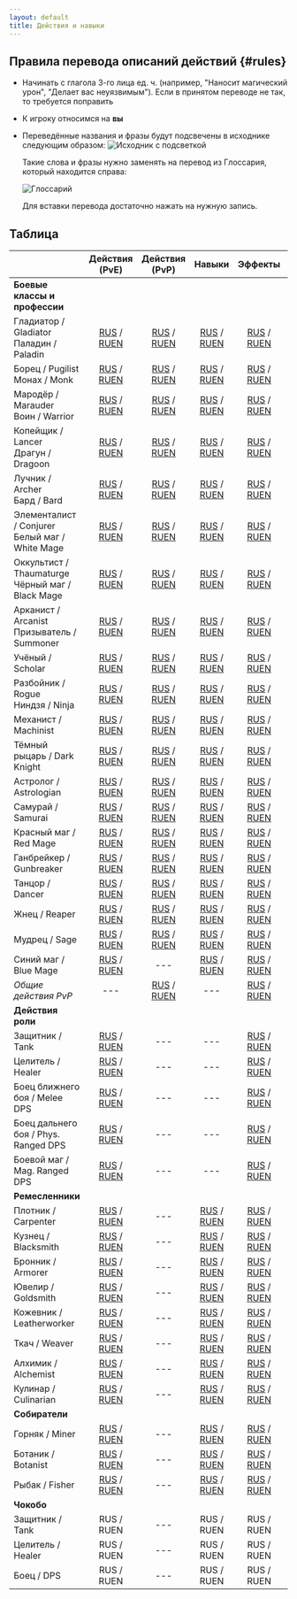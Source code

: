 ```yaml
---
layout: default
title: Действия и навыки
---
```


## Правила перевода описаний действий {#rules}
* Начинать с глагола 3-го лица ед. ч. (например, "Наносит магический урон", "Делает вас неуязвимым"). Если в принятом переводе не так, то требуется поправить
* К игроку относимся на **вы**
* Переведённые названия и фразы будут подсвечены в исходнике следующим образом:
  ![Исходник с подсветкой](/xivrus/assets/images/actions-traits-glossary-1.png)

  Такие слова и фразы нужно заменять на перевод из Глоссария, который находится справа:

  ![Глоссарий](/xivrus/assets/images/actions-traits-glossary-2.png)

  Для вставки перевода достаточно нажать на нужную запись.

## Таблица

|                                                       |                        Действия (PvE)                        |                        Действия (PvP)                        |                            Навыки                            |                           Эффекты                            |                            Шкала                             |
| ----------------------------------------------------- | :----------------------------------------------------------: | :----------------------------------------------------------: | :----------------------------------------------------------: | :----------------------------------------------------------: | :----------------------------------------------------------: |
| **Боевые классы и профессии**                         |                                                              |                                                              |                                                              |                                                              |                                                              |
| Гладиатор / Gladiator<br />Паладин / Paladin          | [RUS](https://host6450.hnt.ru/search/?q=label%3A%22Paladin%22+language%3Aru+component%3Ar"action.*"&sort_by=context) / [RUEN](https://host6450.hnt.ru/search/?q=label%3A%22Paladin%22+language%3Aruen+component%3Ar"action.*"&sort_by=context) | [RUS](https://host6450.hnt.ru/search/?offset=1&q=label%3A%22Paladin+PVP%22+language%3Aru+component%3Ar%22action.*%22&sort_by=context&checksum=) / [RUEN](https://host6450.hnt.ru/search/?offset=1&q=label%3A%22Paladin+pvp%22+language%3Aruen+component%3Ar%22action.*%22&sort_by=context&checksum=) | [RUS](https://host6450.hnt.ru/search/?q=label%3A%22Paladin%22+language%3Aru+component%3Ar%22trait.*%22&sort_by=context) / [RUEN](https://host6450.hnt.ru/search/?q=label%3A%22Paladin%22+language%3Aruen+component%3Ar%22trait.*%22&sort_by=context) | [RUS](https://host6450.hnt.ru/search/?q=label%3A%22Paladin%22+language%3Aru+component%3Ar%22status%22&sort_by=context) / [RUEN](https://host6450.hnt.ru/search/?q=label%3A%22Paladin%22+language%3Aruen+component%3Ar%22status%22&sort_by=context) | [RUS](https://host6450.hnt.ru/search/?q=label%3A%22Paladin%22+language%3Aru+component%3Ar%22guidepagestring%22&sort_by=context) / [RUEN](https://host6450.hnt.ru/search/?q=label%3A%22Paladin%22+language%3Aruen+component%3Ar%22guidepagestring%22&sort_by=context) |
| Борец / Pugilist<br />Монах / Monk                    | [RUS](https://host6450.hnt.ru/search/?q=label%3A%22Monk%22+language%3Aru+component%3Ar%22action.*%22&sort_by=context) / [RUEN](https://host6450.hnt.ru/search/?q=label%3A%22Monk%22+language%3Aruen+component%3Ar%22action.*%22&sort_by=context) | [RUS](https://host6450.hnt.ru/search/?offset=1&q=label%3A%22Monk+PVP%22+language%3Aru+component%3Ar%22action.*%22&sort_by=context&checksum=) / [RUEN](https://host6450.hnt.ru/search/?offset=1&q=label%3A%22Monk+pvp%22+language%3Aruen+component%3Ar%22action.*%22&sort_by=context&checksum=) | [RUS](https://host6450.hnt.ru/search/?q=label%3A%22Monk%22+language%3Aru+component%3Ar%22trait.*%22&sort_by=context) / [RUEN](https://host6450.hnt.ru/search/?q=label%3A%22Monk%22+language%3Aruen+component%3Ar%22trait.*%22&sort_by=context) | [RUS](https://host6450.hnt.ru/search/?q=label%3A%22Monk%22+language%3Aru+component%3Ar%22status%22&sort_by=context) / [RUEN](https://host6450.hnt.ru/search/?q=label%3A%22Monk%22+language%3Aruen+component%3Ar%22status%22&sort_by=context) | [RUS](https://host6450.hnt.ru/search/?q=label%3A%22Monk%22+language%3Aru+component%3Ar%22guidepagestring%22&sort_by=context) / [RUEN](https://host6450.hnt.ru/search/?q=label%3A%22Monk%22+language%3Aruen+component%3Ar%22guidepagestring%22&sort_by=context) |
| Мародёр / Marauder<br />Воин / Warrior                | [RUS](https://host6450.hnt.ru/search/?q=label%3A%22Warrior%22+language%3Aru+component%3Ar%22action.*%22&sort_by=context) / [RUEN](https://host6450.hnt.ru/search/?q=label%3A%22Warrior%22+language%3Aruen+component%3Ar%22action.*%22&sort_by=context) | [RUS](https://host6450.hnt.ru/search/?offset=1&q=label%3A%22Warrior+PVP%22+language%3Aru+component%3Ar%22action.*%22&sort_by=context&checksum=) / [RUEN](https://host6450.hnt.ru/search/?offset=1&q=label%3A%22Warrior+pvp%22+language%3Aruen+component%3Ar%22action.*%22&sort_by=context&checksum=) | [RUS](https://host6450.hnt.ru/search/?q=label%3A%22Warrior%22+language%3Aru+component%3Ar%22trait.*%22&sort_by=context) / [RUEN](https://host6450.hnt.ru/search/?q=label%3A%22Warrior%22+language%3Aruen+component%3Ar%22trait.*%22&sort_by=context) | [RUS](https://host6450.hnt.ru/search/?q=label%3A%22Warrior%22+language%3Aru+component%3Ar%22status%22&sort_by=context) / [RUEN](https://host6450.hnt.ru/search/?q=label%3A%22Warrior%22+language%3Aruen+component%3Ar%22status%22&sort_by=context) | [RUS](https://host6450.hnt.ru/search/?q=label%3A%22Warrior%22+language%3Aru+component%3Ar%22guidepagestring%22&sort_by=context) / [RUEN](https://host6450.hnt.ru/search/?q=label%3A%22Warrior%22+language%3Aruen+component%3Ar%22guidepagestring%22&sort_by=context) |
| Копейщик / Lancer<br />Драгун / Dragoon               | [RUS](https://host6450.hnt.ru/search/?q=label%3A%22Dragoon%22+language%3Aru+component%3Ar%22action.*%22&sort_by=context) / [RUEN](https://host6450.hnt.ru/search/?q=label%3A%22Dragoon%22+language%3Aruen+component%3Ar%22action.*%22&sort_by=context) | [RUS](https://host6450.hnt.ru/search/?offset=1&q=label%3A%22Dragoon+PVP%22+language%3Aru+component%3Ar%22action.*%22&sort_by=context&checksum=) / [RUEN](https://host6450.hnt.ru/search/?offset=1&q=label%3A%22Dragoon+pvp%22+language%3Aruen+component%3Ar%22action.*%22&sort_by=context&checksum=) | [RUS](https://host6450.hnt.ru/search/?q=label%3A%22Dragoon%22+language%3Aru+component%3Ar%22trait.*%22&sort_by=context) / [RUEN](https://host6450.hnt.ru/search/?q=label%3A%22Dragoon%22+language%3Aruen+component%3Ar%22trait.*%22&sort_by=context) | [RUS](https://host6450.hnt.ru/search/?q=label%3A%22Dragoon%22+language%3Aru+component%3Ar%22status%22&sort_by=context) / [RUEN](https://host6450.hnt.ru/search/?q=label%3A%22Dragoon%22+language%3Aruen+component%3Ar%22status%22&sort_by=context) | [RUS](https://host6450.hnt.ru/search/?q=label%3A%22Dragoon%22+language%3Aru+component%3Ar%22guidepagestring%22&sort_by=context) / [RUEN](https://host6450.hnt.ru/search/?q=label%3A%22Dragoon%22+language%3Aruen+component%3Ar%22guidepagestring%22&sort_by=context) |
| Лучник / Archer<br />Бард / Bard                      | [RUS](https://host6450.hnt.ru/search/?q=label%3A%22Bard%22+language%3Aru+component%3Ar%22action.*%22&sort_by=context) / [RUEN](https://host6450.hnt.ru/search/?q=label%3A%22Bard%22+language%3Aruen+component%3Ar%22action.*%22&sort_by=context) | [RUS](https://host6450.hnt.ru/search/?offset=1&q=label%3A%22Bard+PVP%22+language%3Aru+component%3Ar%22action.*%22&sort_by=context&checksum=) / [RUEN](https://host6450.hnt.ru/search/?offset=1&q=label%3A%22Bard+pvp%22+language%3Aruen+component%3Ar%22action.*%22&sort_by=context&checksum=) | [RUS](https://host6450.hnt.ru/search/?q=label%3A%22Bard%22+language%3Aru+component%3Ar%22trait.*%22&sort_by=context) / [RUEN](https://host6450.hnt.ru/search/?q=label%3A%22Bard%22+language%3Aruen+component%3Ar%22trait.*%22&sort_by=context) | [RUS](https://host6450.hnt.ru/search/?q=label%3A%22Bard%22+language%3Aru+component%3Ar%22status%22&sort_by=context) / [RUEN](https://host6450.hnt.ru/search/?q=label%3A%22Bard%22+language%3Aruen+component%3Ar%22status%22&sort_by=context) | [RUS](https://host6450.hnt.ru/search/?q=label%3A%22Bard%22+language%3Aru+component%3Ar%22guidepagestring%22&sort_by=context) / [RUEN](https://host6450.hnt.ru/search/?q=label%3A%22Bard%22+language%3Aruen+component%3Ar%22guidepagestring%22&sort_by=context) |
| Элементалист / Conjurer<br />Белый маг / White Mage   | [RUS](https://host6450.hnt.ru/search/?q=label%3A%22White+Mage%22+language%3Aru+component%3Ar%22action.*%22&sort_by=context) / [RUEN](https://host6450.hnt.ru/search/?q=label%3A%22White+Mage%22+language%3Aruen+component%3Ar%22action.*%22&sort_by=context) | [RUS](https://host6450.hnt.ru/search/?offset=1&q=label%3A%22White+Mage+PVP%22+language%3Aru+component%3Ar%22action.*%22&sort_by=context&checksum=) / [RUEN](https://host6450.hnt.ru/search/?offset=1&q=label%3A%22White+Mage+pvp%22+language%3Aruen+component%3Ar%22action.*%22&sort_by=context&checksum=) | [RUS](https://host6450.hnt.ru/search/?q=label%3A%22White+Mage%22+language%3Aru+component%3Ar%22trait.*%22&sort_by=context) / [RUEN](https://host6450.hnt.ru/search/?q=label%3A%22White+Mage%22+language%3Aruen+component%3Ar%22trait.*%22&sort_by=context) | [RUS](https://host6450.hnt.ru/search/?q=label%3A%22White+Mage%22+language%3Aru+component%3Ar%22status%22&sort_by=context) / [RUEN](https://host6450.hnt.ru/search/?q=label%3A%22White+Mage%22+language%3Aruen+component%3Ar%22status%22&sort_by=context) | [RUS](https://host6450.hnt.ru/search/?q=label%3A%22White+Mage%22+language%3Aru+component%3Ar%22guidepagestring%22&sort_by=context) / [RUEN](https://host6450.hnt.ru/search/?q=label%3A%22White+Mage%22+language%3Aruen+component%3Ar%22guidepagestring%22&sort_by=context) |
| Оккультист / Thaumaturge<br />Чёрный маг / Black Mage | [RUS](https://host6450.hnt.ru/search/?q=label%3A%22Black+Mage%22+language%3Aru+component%3Ar%22action.*%22&sort_by=context) / [RUEN](https://host6450.hnt.ru/search/?q=label%3A%22Black+Mage%22+language%3Aruen+component%3Ar%22action.*%22&sort_by=context) | [RUS](https://host6450.hnt.ru/search/?offset=1&q=label%3A%22Black+Mage+PVP%22+language%3Aru+component%3Ar%22action.*%22&sort_by=context&checksum=) / [RUEN](https://host6450.hnt.ru/search/?offset=1&q=label%3A%22Black+Mage+pvp%22+language%3Aruen+component%3Ar%22action.*%22&sort_by=context&checksum=) | [RUS](https://host6450.hnt.ru/search/?q=label%3A%22Black+Mage%22+language%3Aru+component%3Ar%22trait.*%22&sort_by=context) / [RUEN](https://host6450.hnt.ru/search/?q=label%3A%22Black+Mage%22+language%3Aruen+component%3Ar%22trait.*%22&sort_by=context) | [RUS](https://host6450.hnt.ru/search/?q=label%3A%22Black+Mage%22+language%3Aru+component%3Ar%22status%22&sort_by=context) / [RUEN](https://host6450.hnt.ru/search/?q=label%3A%22Black+Mage%22+language%3Aruen+component%3Ar%22status%22&sort_by=context) | [RUS](https://host6450.hnt.ru/search/?q=label%3A%22Black+Mage%22+language%3Aru+component%3Ar%22guidepagestring%22&sort_by=context) / [RUEN](https://host6450.hnt.ru/search/?q=label%3A%22Black+Mage%22+language%3Aruen+component%3Ar%22guidepagestring%22&sort_by=context) |
| Арканист / Arcanist<br />Призыватель / Summoner       | [RUS](https://host6450.hnt.ru/search/?q=label%3A%22Summoner%22+language%3Aru+component%3Ar%22action.*%22&sort_by=context) / [RUEN](https://host6450.hnt.ru/search/?q=label%3A%22Summoner%22+language%3Aruen+component%3Ar%22action.*%22&sort_by=context) | [RUS](https://host6450.hnt.ru/search/?offset=1&q=label%3A%22Summoner+PVP%22+language%3Aru+component%3Ar%22action.*%22&sort_by=context&checksum=) / [RUEN](https://host6450.hnt.ru/search/?offset=1&q=label%3A%22Summoner+pvp%22+language%3Aruen+component%3Ar%22action.*%22&sort_by=context&checksum=) | [RUS](https://host6450.hnt.ru/search/?q=label%3A%22Summoner%22+language%3Aru+component%3Ar%22trait.*%22&sort_by=context) / [RUEN](https://host6450.hnt.ru/search/?q=label%3A%22Summoner%22+language%3Aruen+component%3Ar%22trait.*%22&sort_by=context) | [RUS](https://host6450.hnt.ru/search/?q=label%3A%22Summoner%22+language%3Aru+component%3Ar%22status%22&sort_by=context) / [RUEN](https://host6450.hnt.ru/search/?q=label%3A%22Summoner%22+language%3Aruen+component%3Ar%22status%22&sort_by=context) | [RUS](https://host6450.hnt.ru/search/?q=label%3A%22Summoner%22+language%3Aru+component%3Ar%22guidepagestring%22&sort_by=context) / [RUEN](https://host6450.hnt.ru/search/?q=label%3A%22Summoner%22+language%3Aruen+component%3Ar%22guidepagestring%22&sort_by=context) |
| Учёный / Scholar                                      | [RUS](https://host6450.hnt.ru/search/?q=label%3A%22Scholar%22+language%3Aru+component%3Ar%22action.*%22&sort_by=context) / [RUEN](https://host6450.hnt.ru/search/?q=label%3A%22Scholar%22+language%3Aruen+component%3Ar%22action.*%22&sort_by=context) | [RUS](https://host6450.hnt.ru/search/?offset=1&q=label%3A%22Scholar+PVP%22+language%3Aru+component%3Ar%22action.*%22&sort_by=context&checksum=) / [RUEN](https://host6450.hnt.ru/search/?offset=1&q=label%3A%22Scholar+pvp%22+language%3Aruen+component%3Ar%22action.*%22&sort_by=context&checksum=) | [RUS](https://host6450.hnt.ru/search/?q=label%3A%22Scholar%22+language%3Aru+component%3Ar%22trait.*%22&sort_by=context) / [RUEN](https://host6450.hnt.ru/search/?q=label%3A%22Scholar%22+language%3Aruen+component%3Ar%22trait.*%22&sort_by=context) | [RUS](https://host6450.hnt.ru/search/?q=label%3A%22Scholar%22+language%3Aru+component%3Ar%22status%22&sort_by=context) / [RUEN](https://host6450.hnt.ru/search/?q=label%3A%22Scholar%22+language%3Aruen+component%3Ar%22status%22&sort_by=context) | [RUS](https://host6450.hnt.ru/search/?q=label%3A%22Scholar%22+language%3Aru+component%3Ar%22guidepagestring%22&sort_by=context) / [RUEN](https://host6450.hnt.ru/search/?q=label%3A%22Scholar%22+language%3Aruen+component%3Ar%22guidepagestring%22&sort_by=context) |
| Разбойник / Rogue<br />Ниндзя / Ninja                 | [RUS](https://host6450.hnt.ru/search/?q=label%3A%22Ninja%22+language%3Aru+component%3Ar%22action.*%22&sort_by=context) / [RUEN](https://host6450.hnt.ru/search/?q=label%3A%22Ninja%22+language%3Aruen+component%3Ar%22action.*%22&sort_by=context) | [RUS](https://host6450.hnt.ru/search/?offset=1&q=label%3A%22Ninja+PVP%22+language%3Aru+component%3Ar%22action.*%22&sort_by=context&checksum=) / [RUEN](https://host6450.hnt.ru/search/?offset=1&q=label%3A%22Ninja+pvp%22+language%3Aruen+component%3Ar%22action.*%22&sort_by=context&checksum=) | [RUS](https://host6450.hnt.ru/search/?q=label%3A%22Ninja%22+language%3Aru+component%3Ar%22trait.*%22&sort_by=context) / [RUEN](https://host6450.hnt.ru/search/?q=label%3A%22Ninja%22+language%3Aru+component%3Ar%22trait.*%22&sort_by=context) | [RUS](https://host6450.hnt.ru/search/?q=label%3A%22Ninja%22+language%3Aru+component%3Ar%22status%22&sort_by=context) / [RUEN](https://host6450.hnt.ru/search/?q=label%3A%22Ninja%22+language%3Aruen+component%3Ar%22status%22&sort_by=context) | [RUS](https://host6450.hnt.ru/search/?q=label%3A%22Ninja%22+language%3Aru+component%3Ar%22guidepagestring%22&sort_by=context) / [RUEN](https://host6450.hnt.ru/search/?q=label%3A%22Ninja%22+language%3Aruen+component%3Ar%22guidepagestring%22&sort_by=context) |
| Механист / Machinist                                  | [RUS](https://host6450.hnt.ru/search/?q=label%3A%22Machinist%22+language%3Aru+component%3Ar%22action.*%22&sort_by=context) / [RUEN](https://host6450.hnt.ru/search/?q=label%3A%22Machinist%22+language%3Aruen+component%3Ar%22action.*%22&sort_by=context) | [RUS](https://host6450.hnt.ru/search/?offset=1&q=label%3A%22Machinist+PVP%22+language%3Aru+component%3Ar%22action.*%22&sort_by=context&checksum=) / [RUEN](https://host6450.hnt.ru/search/?offset=1&q=label%3A%22Machinist+pvp%22+language%3Aruen+component%3Ar%22action.*%22&sort_by=context&checksum=) | [RUS](https://host6450.hnt.ru/search/?q=label%3A%22Machinist%22+language%3Aru+component%3Ar%22trait.*%22&sort_by=context) / [RUEN](https://host6450.hnt.ru/search/?q=label%3A%22Machinist%22+language%3Aruen+component%3Ar%22trait.*%22&sort_by=context) | [RUS](https://host6450.hnt.ru/search/?q=label%3A%22Machinist%22+language%3Aru+component%3Ar%22status%22&sort_by=context) / [RUEN](https://host6450.hnt.ru/search/?q=label%3A%22Machinist%22+language%3Aruen+component%3Ar%22status%22&sort_by=context) | [RUS](https://host6450.hnt.ru/search/?q=label%3A%22Machinist%22+language%3Aru+component%3Ar%22guidepagestring%22&sort_by=context) / [RUEN](https://host6450.hnt.ru/search/?q=label%3A%22Machinist%22+language%3Aruen+component%3Ar%22guidepagestring%22&sort_by=context) |
| Тёмный рыцарь / Dark Knight                           | [RUS](https://host6450.hnt.ru/search/?q=label%3A%22Dark+Knight%22+language%3Aru+component%3Ar%22action.*%22&sort_by=context) / [RUEN](https://host6450.hnt.ru/search/?q=label%3A%22Dark+Knight%22+language%3Aruen+component%3Ar%22action.*%22&sort_by=context) | [RUS](https://host6450.hnt.ru/search/?offset=1&q=label%3A%22Dark+Knight+PVP%22+language%3Aru+component%3Ar%22action.*%22&sort_by=context&checksum=) / [RUEN](https://host6450.hnt.ru/search/?offset=1&q=label%3A%22Dark+Knight+pvp%22+language%3Aruen+component%3Ar%22action.*%22&sort_by=context&checksum=) | [RUS](https://host6450.hnt.ru/search/?q=label%3A%22Dark+Knight%22+language%3Aru+component%3Ar%22trait.*%22&sort_by=context) / [RUEN](https://host6450.hnt.ru/search/?q=label%3A%22Dark+Knight%22+language%3Aruen+component%3Ar%22trait.*%22&sort_by=context) | [RUS](https://host6450.hnt.ru/search/?q=label%3A%22Dark+Knight%22+language%3Aru+component%3Ar%22status%22&sort_by=context) / [RUEN](https://host6450.hnt.ru/search/?q=label%3A%22Dark+Knight%22+language%3Aruen+component%3Ar%22status%22&sort_by=context) | [RUS](https://host6450.hnt.ru/search/?q=label%3A%22Dark+Knight%22+language%3Aru+component%3Ar%22guidepagestring%22&sort_by=context) / [RUEN](https://host6450.hnt.ru/search/?q=label%3A%22Dark+Knight%22+language%3Aruen+component%3Ar%22guidepagestring%22&sort_by=context) |
| Астролог / Astrologian                                | [RUS](https://host6450.hnt.ru/search/?q=label%3A%22Astrologian%22+language%3Aru+component%3Ar%22action.*%22&sort_by=context) / [RUEN](https://host6450.hnt.ru/search/?q=label%3A%22Astrologian%22+language%3Aruen+component%3Ar%22action.*%22&sort_by=context) | [RUS](https://host6450.hnt.ru/search/?offset=1&q=label%3A%22Astrologian+PVP%22+language%3Aru+component%3Ar%22action.*%22&sort_by=context&checksum=) / [RUEN](https://host6450.hnt.ru/search/?offset=1&q=label%3A%22Astrologian+pvp%22+language%3Aruen+component%3Ar%22action.*%22&sort_by=context&checksum=) | [RUS](https://host6450.hnt.ru/search/?q=label%3A%22Astrologian%22+language%3Aru+component%3Ar%22trait.*%22&sort_by=context) / [RUEN](https://host6450.hnt.ru/search/?q=label%3A%22Astrologian%22+language%3Aruen+component%3Ar%22trait.*%22&sort_by=context) | [RUS](https://host6450.hnt.ru/search/?q=label%3A%22Astrologian%22+language%3Aru+component%3Ar%22status%22&sort_by=context) / [RUEN](https://host6450.hnt.ru/search/?q=label%3A%22Astrologian%22+language%3Aruen+component%3Ar%22status%22&sort_by=context) | [RUS](https://host6450.hnt.ru/search/?q=label%3A%22Astrologian%22+language%3Aru+component%3Ar%22guidepagestring%22&sort_by=context) / [RUEN](https://host6450.hnt.ru/search/?q=label%3A%22Astrologian%22+language%3Aruen+component%3Ar%22guidepagestring%22&sort_by=context) |
| Самурай / Samurai                                     | [RUS](https://host6450.hnt.ru/search/?q=label%3A%22Samurai%22+language%3Aru+component%3Ar%22action.*%22&sort_by=context) / [RUEN](https://host6450.hnt.ru/search/?q=label%3A%22Samurai%22+language%3Aruen+component%3Ar%22action.*%22&sort_by=context) | [RUS](https://host6450.hnt.ru/search/?offset=1&q=label%3A%22Samurai+PVP%22+language%3Aru+component%3Ar%22action.*%22&sort_by=context&checksum=) / [RUEN](https://host6450.hnt.ru/search/?offset=1&q=label%3A%22Samurai+pvp%22+language%3Aruen+component%3Ar%22action.*%22&sort_by=context&checksum=) | [RUS](https://host6450.hnt.ru/search/?q=label%3A%22Samurai%22+language%3Aru+component%3Ar%22trait.*%22&sort_by=context) / [RUEN](https://host6450.hnt.ru/search/?q=label%3A%22Samurai%22+language%3Aruen+component%3Ar%22trait.*%22&sort_by=context) | [RUS](https://host6450.hnt.ru/search/?q=label%3A%22Samurai%22+language%3Aru+component%3Ar%22status%22&sort_by=context) / [RUEN](https://host6450.hnt.ru/search/?q=label%3A%22Samurai%22+language%3Aruen+component%3Ar%22status%22&sort_by=context) | [RUS](https://host6450.hnt.ru/search/?q=label%3A%22Samurai%22+language%3Aru+component%3Ar%22guidepagestring%22&sort_by=context) / [RUEN](https://host6450.hnt.ru/search/?q=label%3A%22Samurai%22+language%3Aruen+component%3Ar%22guidepagestring%22&sort_by=context) |
| Красный маг / Red Mage                                | [RUS](https://host6450.hnt.ru/search/?q=label%3A%22Red+Mage%22+language%3Aru+component%3Ar%22action.*%22&sort_by=context) / [RUEN](https://host6450.hnt.ru/search/?q=label%3A%22Red+Mage%22+language%3Aruen+component%3Ar%22action.*%22&sort_by=context) | [RUS](https://host6450.hnt.ru/search/?offset=1&q=label%3A%22Red+Mage+PVP%22+language%3Aru+component%3Ar%22action.*%22&sort_by=context&checksum=) / [RUEN](https://host6450.hnt.ru/search/?offset=1&q=label%3A%22Red+Mage+pvp%22+language%3Aruen+component%3Ar%22action.*%22&sort_by=context&checksum=) | [RUS](https://host6450.hnt.ru/search/?q=label%3A%22Red+Mage%22+language%3Aru+component%3Ar%22trait.*%22&sort_by=context) / [RUEN](https://host6450.hnt.ru/search/?q=label%3A%22Red+Mage%22+language%3Aruen+component%3Ar%22trait.*%22&sort_by=context) | [RUS](https://host6450.hnt.ru/search/?q=label%3A%22Red+Mage%22+language%3Aru+component%3Ar%22status%22&sort_by=context) / [RUEN](https://host6450.hnt.ru/search/?q=label%3A%22Red+Mage%22+language%3Aruen+component%3Ar%22status%22&sort_by=context) | [RUS](https://host6450.hnt.ru/search/?q=label%3A%22Red+Mage%22+language%3Aru+component%3Ar%22guidepagestring%22&sort_by=context) / [RUEN](https://host6450.hnt.ru/search/?q=label%3A%22Red+Mage%22+language%3Aruen+component%3Ar%22guidepagestring%22&sort_by=context) |
| Ганбрейкер / Gunbreaker                               | [RUS](https://host6450.hnt.ru/search/?q=label%3A%22Gunbreaker%22+language%3Aru+component%3Ar%22action.*%22&sort_by=context) / [RUEN](https://host6450.hnt.ru/search/?q=label%3A%22Gunbreaker%22+language%3Aruen+component%3Ar%22action.*%22&sort_by=context) | [RUS](https://host6450.hnt.ru/search/?offset=1&q=label%3A%22Gunbreaker+PVP%22+language%3Aru+component%3Ar%22action.*%22&sort_by=context&checksum=) / [RUEN](https://host6450.hnt.ru/search/?offset=1&q=label%3A%22Gunbreaker+pvp%22+language%3Aruen+component%3Ar%22action.*%22&sort_by=context&checksum=) | [RUS](https://host6450.hnt.ru/search/?q=label%3A%22Gunbreaker%22+language%3Aru+component%3Ar%22trait.*%22&sort_by=context) / [RUEN](https://host6450.hnt.ru/search/?q=label%3A%22Gunbreaker%22+language%3Aruen+component%3Ar%22trait.*%22&sort_by=context) | [RUS](https://host6450.hnt.ru/search/?q=label%3A%22Gunbreaker%22+language%3Aru+component%3Ar%22status%22&sort_by=context) / [RUEN](https://host6450.hnt.ru/search/?q=label%3A%22Gunbreaker%22+language%3Aruen+component%3Ar%22status%22&sort_by=context) | [RUS](https://host6450.hnt.ru/search/?q=label%3A%22Gunbreaker%22+language%3Aru+component%3Ar%22guidepagestring%22&sort_by=context) / [RUEN](https://host6450.hnt.ru/search/?q=label%3A%22Gunbreaker%22+language%3Aruen+component%3Ar%22guidepagestring%22&sort_by=context) |
| Танцор / Dancer                                       | [RUS](https://host6450.hnt.ru/search/?q=label%3A%22Dancer%22+language%3Aru+component%3Ar%22action.*%22&sort_by=context) / [RUEN](https://host6450.hnt.ru/search/?q=label%3A%22Dancer%22+language%3Aruen+component%3Ar%22action.*%22&sort_by=context) | [RUS](https://host6450.hnt.ru/search/?offset=1&q=label%3A%22Dancer+PVP%22+language%3Aru+component%3Ar%22action.*%22&sort_by=context&checksum=) / [RUEN](https://host6450.hnt.ru/search/?offset=1&q=label%3A%22Dancer+pvp%22+language%3Aruen+component%3Ar%22action.*%22&sort_by=context&checksum=) | [RUS](https://host6450.hnt.ru/search/?q=label%3A%22Dancer%22+language%3Aru+component%3Ar%22trait.*%22&sort_by=context) / [RUEN](https://host6450.hnt.ru/search/?q=label%3A%22Dancer%22+language%3Aruen+component%3Ar%22trait.*%22&sort_by=context) | [RUS](https://host6450.hnt.ru/search/?q=label%3A%22Dancer%22+language%3Aru+component%3Ar%22status%22&sort_by=context) / [RUEN](https://host6450.hnt.ru/search/?q=label%3A%22Dancer%22+language%3Aruen+component%3Ar%22status%22&sort_by=context) | [RUS](https://host6450.hnt.ru/search/?q=label%3A%22Dancer%22+language%3Aru+component%3Ar%22guidepagestring%22&sort_by=context) / [RUEN](https://host6450.hnt.ru/search/?q=label%3A%22Dancer%22+language%3Aruen+component%3Ar%22guidepagestring%22&sort_by=context) |
| Жнец / Reaper                                         | [RUS](https://host6450.hnt.ru/search/?q=label%3A%22Reaper%22+language%3Aru+component%3Ar%22action.*%22&sort_by=context) / [RUEN](https://host6450.hnt.ru/search/?q=label%3A%22Reaper%22+language%3Aruen+component%3Ar%22action.*%22&sort_by=context) | [RUS](https://host6450.hnt.ru/search/?offset=1&q=label%3A%22Reaper+PVP%22+language%3Aru+component%3Ar%22action.*%22&sort_by=context&checksum=) / [RUEN](https://host6450.hnt.ru/search/?offset=1&q=label%3A%22Reaper+pvp%22+language%3Aruen+component%3Ar%22action.*%22&sort_by=context&checksum=) | [RUS](https://host6450.hnt.ru/search/?q=label%3A%22Reaper%22+language%3Aru+component%3Ar%22trait.*%22&sort_by=context) / [RUEN](https://host6450.hnt.ru/search/?q=label%3A%22Reaper%22+language%3Aruen+component%3Ar%22trait.*%22&sort_by=context) | [RUS](https://host6450.hnt.ru/search/?q=label%3A%22Reaper%22+language%3Aru+component%3Ar%22status%22&sort_by=context) / [RUEN](https://host6450.hnt.ru/search/?q=label%3A%22Reaper%22+language%3Aruen+component%3Ar%22status%22&sort_by=context) | [RUS](https://host6450.hnt.ru/search/?q=label%3A%22Reaper%22+language%3Aru+component%3Ar%22guidepagestring%22&sort_by=context) / [RUEN](https://host6450.hnt.ru/search/?q=label%3A%22Reaper%22+language%3Aruen+component%3Ar%22guidepagestring%22&sort_by=context) |
| Мудрец / Sage                                         | [RUS](https://host6450.hnt.ru/search/?q=label%3A%22Sage%22+language%3Aru+component%3Ar%22action.*%22&sort_by=context) / [RUEN](https://host6450.hnt.ru/search/?q=label%3A%22Sage%22+language%3Aruen+component%3Ar%22action.*%22&sort_by=context) | [RUS](https://host6450.hnt.ru/search/?offset=1&q=label%3A%22Sage+PVP%22+language%3Aru+component%3Ar%22action.*%22&sort_by=context&checksum=) / [RUEN](https://host6450.hnt.ru/search/?offset=1&q=label%3A%22Sage+pvp%22+language%3Aruen+component%3Ar%22action.*%22&sort_by=context&checksum=) | [RUS](https://host6450.hnt.ru/search/?q=label%3A%22Sage%22+language%3Aru+component%3Ar%22trait.*%22&sort_by=context) / [RUEN](https://host6450.hnt.ru/search/?q=label%3A%22Sage%22+language%3Aruen+component%3Ar%22trait.*%22&sort_by=context) | [RUS](https://host6450.hnt.ru/search/?q=label%3A%22Sage%22+language%3Aru+component%3Ar%22status%22&sort_by=context) / [RUEN](https://host6450.hnt.ru/search/?q=label%3A%22Sage%22+language%3Aruen+component%3Ar%22status%22&sort_by=context) | [RUS](https://host6450.hnt.ru/search/?q=label%3A%22Sage%22+language%3Aru+component%3Ar%22guidepagestring%22&sort_by=context) / [RUEN](https://host6450.hnt.ru/search/?q=label%3A%22Sage%22+language%3Aruen+component%3Ar%22guidepagestring%22&sort_by=context) |
| Синий маг / Blue Mage                                 | [RUS](https://host6450.hnt.ru/search/?q=label%3A%22Blue+Mage%22+language%3Aru+component%3Ar%22action.*%22&sort_by=context) / [RUEN](https://host6450.hnt.ru/search/?q=label%3A%22Blue+Mage%22+language%3Aruen+component%3Ar%22action.*%22&sort_by=context) |                             ---                              | [RUS](https://host6450.hnt.ru/search/?q=label%3A%22Blue+Mage%22+language%3Aru+component%3Ar%22trait.*%22&sort_by=context) / [RUEN](https://host6450.hnt.ru/search/?q=label%3A%22Blue+Mage%22+language%3Aruen+component%3Ar%22trait.*%22&sort_by=context) | [RUS](https://host6450.hnt.ru/search/?q=label%3A%22Blue+Mage%22+language%3Aru+component%3Ar%22status%22&sort_by=context) / [RUEN](https://host6450.hnt.ru/search/?q=label%3A%22Blue+Mage%22+language%3Aruen+component%3Ar%22status%22&sort_by=context) |                             ---                              |
| *Общие действия PvP*                                  |                             ---                              | [RUS](https://host6450.hnt.ru/search/?offset=1&q=label%3A%22General+PvP%22+language%3Aru+component%3Ar%22action.*%22&sort_by=context&checksum=) / [RUEN](https://host6450.hnt.ru/search/?offset=1&q=label%3A%22General+PvP%22+language%3Aruen+component%3Ar%22action.*%22&sort_by=context&checksum=) |                             ---                              | [RUS](https://host6450.hnt.ru/search/?offset=1&q=label%3A%22General+PvP%22+language%3Aru+component%3Ar%22status%22&sort_by=context&checksum=) / [RUEN](https://host6450.hnt.ru/search/?offset=1&q=label%3A%22General+PvP%22+language%3Aruen+component%3Ar%22status%22&sort_by=context&checksum=) |                             ---                              |
| **Действия роли**                                     |                                                              |                                                              |                                                              |                                                              |                                                              |
| Защитник / Tank                                       | [RUS](https://host6450.hnt.ru/search/?q=label%3A%22Role+Actions+-+Tank%22+language%3Aru+component%3Ar%22action.*%22&sort_by=context) / [RUEN](https://host6450.hnt.ru/search/?q=label%3A%22Role+Actions+-+Tank%22+language%3Aruen+component%3Ar%22action.*%22&sort_by=context) |                             ---                              |                             ---                              | [RUS](https://host6450.hnt.ru/search/?q=label%3A%22Role+Actions+-+Tank%22+language%3Aru+component%3Ar%22status%22&sort_by=context) / [RUEN](https://host6450.hnt.ru/search/?q=label%3A%22Role+Actions+-+Tank%22+language%3Aruen+component%3Ar%22status%22&sort_by=context) |                             ---                              |
| Целитель / Healer                                     | [RUS](https://host6450.hnt.ru/search/?q=label%3A%22Role+Actions+-+Healer%22+language%3Aru+component%3Ar%22action.*%22&sort_by=context) / [RUEN](https://host6450.hnt.ru/search/?q=label%3A%22Role+Actions+-+Healer%22+language%3Aruen+component%3Ar%22action.*%22&sort_by=context) |                             ---                              |                             ---                              | [RUS](https://host6450.hnt.ru/search/?q=label%3A%22Role+Actions+-+Healer%22+language%3Aru+component%3Ar%22status%22&sort_by=context) / [RUEN](https://host6450.hnt.ru/search/?q=label%3A%22Role+Actions+-+Healer%22+language%3Aruen+component%3Ar%22status%22&sort_by=context) |                             ---                              |
| Боец ближнего боя / Melee DPS                         | [RUS](https://host6450.hnt.ru/search/?q=label%3A%22Role+Actions+-+Melee+DPS%22+language%3Aru+component%3Ar%22action.*%22&sort_by=context) / [RUEN](https://host6450.hnt.ru/search/?q=label%3A%22Role+Actions+-+Melee+DPS%22+language%3Aruen+component%3Ar%22action.*%22&sort_by=context) |                             ---                              |                             ---                              | [RUS](https://host6450.hnt.ru/search/?q=label%3A%22Role+Actions+-+Melee+DPS%22+language%3Aru+component%3Ar%22status%22&sort_by=context) / [RUEN](https://host6450.hnt.ru/search/?q=label%3A%22Role+Actions+-+Melee+DPS%22+language%3Aruen+component%3Ar%22status%22&sort_by=context) |                             ---                              |
| Боец дальнего боя / Phys. Ranged DPS                  | [RUS](https://host6450.hnt.ru/search/?q=label%3A%22Role+Actions+-+Phys.+Ranged+DPS%22+language%3Aru+component%3Ar%22action.*%22&sort_by=context) / [RUEN](https://host6450.hnt.ru/search/?q=label%3A%22Role+Actions+-+Phys.+Ranged+DPS%22+language%3Aruen+component%3Ar%22action.*%22&sort_by=context) |                             ---                              |                             ---                              | [RUS](https://host6450.hnt.ru/search/?q=label%3A%22Role+Actions+-+Phys.+Ranged+DPS%22+language%3Aru+component%3Ar%22status%22&sort_by=context) / [RUEN](https://host6450.hnt.ru/search/?q=label%3A%22Role+Actions+-+Phys.+Ranged+DPS%22+language%3Aruen+component%3Ar%22status%22&sort_by=context) |                             ---                              |
| Боевой маг / Mag. Ranged DPS                          | [RUS](https://host6450.hnt.ru/search/?q=label%3A%22Role+Actions+-+Mag.+Ranged+DPS%22+language%3Aru+component%3Ar%22action.*%22&sort_by=context) / [RUEN](https://host6450.hnt.ru/search/?q=label%3A%22Role+Actions+-+Mag.+Ranged+DPS%22+language%3Aruen+component%3Ar%22action.*%22&sort_by=context) |                             ---                              |                             ---                              | [RUS](https://host6450.hnt.ru/search/?q=label%3A%22Role+Actions+-+Mag.+Ranged+DPS%22+language%3Aru+component%3Ar%22status%22&sort_by=context) / [RUEN](https://host6450.hnt.ru/search/?q=label%3A%22Role+Actions+-+Mag.+Ranged+DPS%22+language%3Aruen+component%3Ar%22status%22&sort_by=context) |                             ---                              |
| **Ремесленники**                                      |                                                              |                                                              |                                                              |                                                              |                                                              |
| Плотник / Carpenter                                   | [RUS](https://host6450.hnt.ru/search/?offset=1&q=label%3A%22Carpenter%22+language%3Aru+component%3Ar%22%28craft%7C%29action.*%22&sort_by=context) / [RUEN](https://host6450.hnt.ru/search/?offset=1&q=label%3A%22Carpenter%22+language%3Aruen+component%3Ar%22%28craft%7C%29action.*%22&sort_by=context) |                             ---                              | [RUS](https://host6450.hnt.ru/search/?q=label%3A%22Carpenter%22+language%3Aru+component%3Ar%22trait.*%22&sort_by=context) / [RUEN](https://host6450.hnt.ru/search/?q=label%3A%22Carpenter%22+language%3Aruen+component%3Ar%22trait.*%22&sort_by=context) | [RUS](https://host6450.hnt.ru/search/?q=label%3A%22Carpenter%22+language%3Aru+component%3Ar%22status%22&sort_by=context) / [RUEN](https://host6450.hnt.ru/search/?q=label%3A%22Carpenter%22+language%3Aruen+component%3Ar%22status%22&sort_by=context) |                             ---                              |
| Кузнец / Blacksmith                                   | [RUS](https://host6450.hnt.ru/search/?offset=1&q=label%3A%22Blacksmith%22+language%3Aru+component%3Ar%22%28craft%7C%29action.*%22&sort_by=context) / [RUEN](https://host6450.hnt.ru/search/?offset=1&q=label%3A%22Blacksmith%22+language%3Aruen+component%3Ar%22%28craft%7C%29action.*%22&sort_by=context) |                             ---                              | [RUS](https://host6450.hnt.ru/search/?q=label%3A%22Blacksmith%22+language%3Aru+component%3Ar%22trait.*%22&sort_by=context) / [RUEN](https://host6450.hnt.ru/search/?q=label%3A%22Blacksmith%22+language%3Aruen+component%3Ar%22trait.*%22&sort_by=context) | [RUS](https://host6450.hnt.ru/search/?q=label%3A%22Blacksmith%22+language%3Aru+component%3Ar%22status%22&sort_by=context) / [RUEN](https://host6450.hnt.ru/search/?q=label%3A%22Blacksmith%22+language%3Aruen+component%3Ar%22status%22&sort_by=context) |                             ---                              |
| Бронник / Armorer                                     | [RUS](https://host6450.hnt.ru/search/?offset=1&q=label%3A%22Armorer%22+language%3Aru+component%3Ar%22%28craft%7C%29action.*%22&sort_by=context) / [RUEN](https://host6450.hnt.ru/search/?offset=1&q=label%3A%22Armorer%22+language%3Aruen+component%3Ar%22%28craft%7C%29action.*%22&sort_by=context) |                             ---                              | [RUS](https://host6450.hnt.ru/search/?q=label%3A%22Armorer%22+language%3Aru+component%3Ar%22trait.*%22&sort_by=context) / [RUEN](https://host6450.hnt.ru/search/?q=label%3A%22Armorer%22+language%3Aruen+component%3Ar%22trait.*%22&sort_by=context) | [RUS](https://host6450.hnt.ru/search/?q=label%3A%22Armorer%22+language%3Aru+component%3Ar%22status%22&sort_by=context) / [RUEN](https://host6450.hnt.ru/search/?q=label%3A%22Armorer%22+language%3Aruen+component%3Ar%22status%22&sort_by=context) |                             ---                              |
| Ювелир / Goldsmith                                    | [RUS](https://host6450.hnt.ru/search/?offset=1&q=label%3A%22Goldsmith%22+language%3Aru+component%3Ar%22%28craft%7C%29action.*%22&sort_by=context) / [RUEN](https://host6450.hnt.ru/search/?offset=1&q=label%3A%22Goldsmith%22+language%3Aruen+component%3Ar%22%28craft%7C%29action.*%22&sort_by=context) |                             ---                              | [RUS](https://host6450.hnt.ru/search/?q=label%3A%22Goldsmith%22+language%3Aru+component%3Ar%22trait.*%22&sort_by=context) / [RUEN](https://host6450.hnt.ru/search/?q=label%3A%22Goldsmith%22+language%3Aruen+component%3Ar%22trait.*%22&sort_by=context) | [RUS](https://host6450.hnt.ru/search/?q=label%3A%22Goldsmith%22+language%3Aru+component%3Ar%22status%22&sort_by=context) / [RUEN](https://host6450.hnt.ru/search/?q=label%3A%22Goldsmith%22+language%3Aruen+component%3Ar%22status%22&sort_by=context) |                             ---                              |
| Кожевник / Leatherworker                              | [RUS](https://host6450.hnt.ru/search/?offset=1&q=label%3A%22Leatherworker%22+language%3Aru+component%3Ar%22%28craft%7C%29action.*%22&sort_by=context) / [RUEN](https://host6450.hnt.ru/search/?offset=1&q=label%3A%22Leatherworker%22+language%3Aruen+component%3Ar%22%28craft%7C%29action.*%22&sort_by=context) |                             ---                              | [RUS](https://host6450.hnt.ru/search/?q=label%3A%22SLeatherworker%22+language%3Aru+component%3Ar%22trait.*%22&sort_by=context) / [RUEN](https://host6450.hnt.ru/search/?q=label%3A%22Leatherworker%22+language%3Aruen+component%3Ar%22trait.*%22&sort_by=context) | [RUS](https://host6450.hnt.ru/search/?q=label%3A%22Leatherworker%22+language%3Aru+component%3Ar%22status%22&sort_by=context) / [RUEN](https://host6450.hnt.ru/search/?q=label%3A%22Leatherworker%22+language%3Aruen+component%3Ar%22status%22&sort_by=context) |                             ---                              |
| Ткач / Weaver                                         | [RUS](https://host6450.hnt.ru/search/?offset=1&q=label%3A%22Weaver%22+language%3Aru+component%3Ar%22%28craft%7C%29action.*%22&sort_by=context) / [RUEN](https://host6450.hnt.ru/search/?offset=1&q=label%3A%22Weaver%22+language%3Aruen+component%3Ar%22%28craft%7C%29action.*%22&sort_by=context) |                             ---                              | [RUS](https://host6450.hnt.ru/search/?q=label%3A%22Weaver%22+language%3Aru+component%3Ar%22trait.*%22&sort_by=context) / [RUEN](https://host6450.hnt.ru/search/?q=label%3A%22Weaver%22+language%3Aruen+component%3Ar%22trait.*%22&sort_by=context) | [RUS](https://host6450.hnt.ru/search/?q=label%3A%22Weaver%22+language%3Aru+component%3Ar%22status%22&sort_by=context) / [RUEN](https://host6450.hnt.ru/search/?q=label%3A%22Weaver%22+language%3Aruen+component%3Ar%22status%22&sort_by=context) |                             ---                              |
| Алхимик / Alchemist                                   | [RUS](https://host6450.hnt.ru/search/?offset=1&q=label%3A%22Alchemist%22+language%3Aru+component%3Ar%22%28craft%7C%29action.*%22&sort_by=context) / [RUEN](https://host6450.hnt.ru/search/?offset=1&q=label%3A%22Alchemist%22+language%3Aruen+component%3Ar%22%28craft%7C%29action.*%22&sort_by=context) |                             ---                              | [RUS](https://host6450.hnt.ru/search/?q=label%3A%22Alchemist%22+language%3Aru+component%3Ar%22trait.*%22&sort_by=context) / [RUEN](https://host6450.hnt.ru/search/?q=label%3A%22Alchemist%22+language%3Aruen+component%3Ar%22trait.*%22&sort_by=context) | [RUS](https://host6450.hnt.ru/search/?q=label%3A%22Alchemist%22+language%3Aru+component%3Ar%22status%22&sort_by=context) / [RUEN](https://host6450.hnt.ru/search/?q=label%3A%22Alchemist%22+language%3Aruen+component%3Ar%22status%22&sort_by=context) |                             ---                              |
| Кулинар / Culinarian                                  | [RUS](https://host6450.hnt.ru/search/?offset=1&q=label%3A%22Culinarian%22+language%3Aru+component%3Ar%22%28craft%7C%29action.*%22&sort_by=context) / [RUEN](https://host6450.hnt.ru/search/?offset=1&q=label%3A%22Culinarian%22+language%3Aruen+component%3Ar%22%28craft%7C%29action.*%22&sort_by=context) |                             ---                              | [RUS](https://host6450.hnt.ru/search/?q=label%3A%22Culinarian%22+language%3Aru+component%3Ar%22trait.*%22&sort_by=context) / [RUEN](https://host6450.hnt.ru/search/?q=label%3A%22Culinarian%22+language%3Aruen+component%3Ar%22trait.*%22&sort_by=context) | [RUS](https://host6450.hnt.ru/search/?q=label%3A%22Culinarian%22+language%3Aru+component%3Ar%22status%22&sort_by=context) / [RUEN](https://host6450.hnt.ru/search/?q=label%3A%22Culinarian%22+language%3Aruen+component%3Ar%22status%22&sort_by=context) |                             ---                              |
| **Собиратели**                                        |                                                              |                                                              |                                                              |                                                              |                                                              |
| Горняк / Miner                                        | [RUS](https://host6450.hnt.ru/search/?q=label%3A%22Miner%22+language%3Aru+component%3Ar%22action.*%22&sort_by=context) / [RUEN](https://host6450.hnt.ru/search/?q=label%3A%22Miner%22+language%3Aruen+component%3Ar%22action.*%22&sort_by=context) |                             ---                              | [RUS](https://host6450.hnt.ru/search/?q=label%3A%22Miner%22+language%3Aru+component%3Ar%22trait.*%22&sort_by=context) / [RUEN](https://host6450.hnt.ru/search/?q=label%3A%22Miner%22+language%3Aruen+component%3Ar%22trait.*%22&sort_by=context) | [RUS](https://host6450.hnt.ru/search/?q=label%3A%22Miner%22+language%3Aru+component%3Ar%22status%22&sort_by=context) / [RUEN](https://host6450.hnt.ru/search/?q=label%3A%22Miner%22+language%3Aruen+component%3Ar%22status%22&sort_by=context) |                             ---                              |
| Ботаник / Botanist                                    | [RUS](https://host6450.hnt.ru/search/?q=label%3A%22Botanist%22+language%3Aru+component%3Ar%22action.*%22&sort_by=context) / [RUEN](https://host6450.hnt.ru/search/?q=label%3A%22Botanist%22+language%3Aruen+component%3Ar%22action.*%22&sort_by=context) |                             ---                              | [RUS](https://host6450.hnt.ru/search/?q=label%3A%22Botanist%22+language%3Aru+component%3Ar%22trait.*%22&sort_by=context) / [RUEN](https://host6450.hnt.ru/search/?q=label%3A%22Botanist%22+language%3Aruen+component%3Ar%22trait.*%22&sort_by=context) | [RUS](https://host6450.hnt.ru/search/?q=label%3A%22Botanist%22+language%3Aru+component%3Ar%22status%22&sort_by=context) / [RUEN](https://host6450.hnt.ru/search/?q=label%3A%22Botanist%22+language%3Aruen+component%3Ar%22status%22&sort_by=context) |                             ---                              |
| Рыбак / Fisher                                        | [RUS](https://host6450.hnt.ru/search/?q=label%3A%22Fisher%22+language%3Aru+component%3Ar%22action.*%22&sort_by=context) / [RUEN](https://host6450.hnt.ru/search/?q=label%3A%22Fisher%22+language%3Aruen+component%3Ar%22action.*%22&sort_by=context) |                             ---                              | [RUS](https://host6450.hnt.ru/search/?q=label%3A%22Fisher%22+language%3Aru+component%3Ar%22trait.*%22&sort_by=context) / [RUEN](https://host6450.hnt.ru/search/?q=label%3A%22Fisher%22+language%3Aruen+component%3Ar%22trait.*%22&sort_by=context) | [RUS](https://host6450.hnt.ru/search/?q=label%3A%22Fisher%22+language%3Aru+component%3Ar%22status%22&sort_by=context) / [RUEN](https://host6450.hnt.ru/search/?q=label%3A%22Fisher%22+language%3Aruen+component%3Ar%22status%22&sort_by=context) |                             ---                              |
| **Чокобо**                                            |                                                              |                                                              |                                                              |                                                              |                                                              |
| Защитник / Tank                                       |                          RUS / RUEN                          |                             ---                              |                          RUS / RUEN                          |                          RUS / RUEN                          |                             ---                              |
| Целитель / Healer                                     |                          RUS / RUEN                          |                             ---                              |                          RUS / RUEN                          |                          RUS / RUEN                          |                             ---                              |
| Боец / DPS                                            |                          RUS / RUEN                          |                             ---                              |                          RUS / RUEN                          |                          RUS / RUEN                          |                             ---                              |

